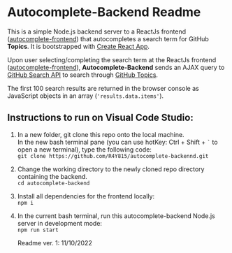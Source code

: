 # Autocomplete-Backend Readme

This is a simple Node.js backend server to a ReactJs frontend ([autocomplete-frontend](https://github.com/R4Y815/autocomplete-frontend)) that autocompletes a search term for GitHub **Topics**. It is bootstrapped with [Create React App](https://github.com/facebook/create-react-app).<br>


Upon user selecting/completing the search term at the ReactJs frontend ([autocomplete-frontend](https://github.com/R4Y815/autocomplete-frontend)), **Autocomplete-Backend** sends an AJAX query to [GitHub Search API](https://docs.github.com/en/rest/search) to search through [GitHub Topics](https://github.com/topics).

The first 100 search results are returned in the browser console as JavaScript objects in an array (`'results.data.items'`).

## **Instructions to run on Visual Code Studio:**
   1. In a new folder, git clone this repo onto the local machine.  <br>
      In the new bash terminal pane (you can use hotKey: Ctrl + Shift + `` ` `` to open a new terminal), type the following code:<br>
        `git clone https://github.com/R4Y815/autocomplete-backennd.git`

   2. Change the working directory to the newly cloned repo directory containing the backend. <br>
        `cd autocomplete-backend`
   3. Install all dependencies for the frontend locally:<br>
        `npm i`
   4. In the current bash terminal, run this autocomplete-backend Node.js server in development mode: <br>
        `npm run start`

        Readme ver. 1: 11/10/2022

